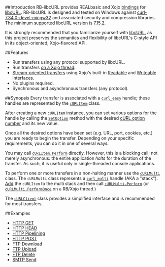 ##Introduction
RB-libcURL provides REALbasic and Xojo [bindings](http://en.wikipedia.org/wiki/Language_binding) for [libcURL](http://curl.haxx.se/libcurl/c/libcurl.html). RB-libcURL is designed and tested on Windows against [curl-7.34.0-devel-mingw32](http://curl.haxx.se/gknw.net/7.34.0/dist-w32/curl-7.34.0-devel-mingw32.zip) and associated security and compression libraries. The minimum supported libcURL version is [7.15.2](https://github.com/charonn0/RB-libcURL/wiki/libcURL.IsAvailable). 

It is strongly recommended that you familiarize yourself with [libcURL](http://curl.haxx.se/libcurl/c/libcurl-tutorial.html), as this project preserves the semantics and flexibility of libcURL's C-style API in its object-oriented, Xojo-flavored API. 

##Features
* Run transfers using any protocol supported by libcURL.
* Run transfers [on a Xojo thread](https://github.com/charonn0/RB-libcURL/wiki/cURLMulti.PerformOnce).
* [Stream-oriented transfers](https://github.com/charonn0/RB-libcURL/wiki/cURLManager.Perform) using Xojo's built-in [Readable](http://docs.xojo.com/index.php/Readable) and [Writeable](http://docs.xojo.com/index.php/Writeable) interfaces.
* No plugins required.
* Synchronous and asynchronous transfers (any protocol).

##Synopsis
Every transfer is associated with a [`curl_easy`](http://curl.haxx.se/libcurl/c/libcurl-easy.html) handle; these handles are represented by the [`cURLItem`](https://github.com/charonn0/RB-libcURL/wiki/cURLItem) class.

After creating a new `cURLItem` instance, you can set various options for the handle by calling the [`SetOption`](https://github.com/charonn0/RB-libcURL/wiki/cURLItem.SetOption) method with the desired [cURL option number](http://curl.haxx.se/libcurl/c/curl_easy_setopt.html) and its new value. 

Once all the desired options have been set (e.g. URL, port, cookies, etc.) you are ready to begin the transfer. Depending on your specific requirements, you can do it in one of several ways. 

You may call [`cURLItem.Perform`](https://github.com/charonn0/RB-libcURL/wiki/cURLItem.Perform) directly. However, this is a blocking call; not merely asynchronous: the entire application _halts_ for the duration of the transfer. As such, it is useful only in single-threaded console applications.

To perform one or more transfers in a non-halting manner use the [`cURLMulti`](https://github.com/charonn0/RB-libcURL/wiki/cURLMulti) class. The `cURLMulti` class represents a [`curl_multi`](http://curl.haxx.se/libcurl/c/libcurl-multi.html) handle (AKA a "stack"). [Add](https://github.com/charonn0/RB-libcURL/wiki/cURLMulti.AddItem) the `cURLItem` to the multi stack and then call [`cURLMulti.Perform`](https://github.com/charonn0/RB-libcURL/wiki/cURLMulti.Perform) (or [`cURLMulti.PerformOnce`](https://github.com/charonn0/RB-libcURL/wiki/cURLMulti.PerformOnce) on a RB/Xojo thread.)

The [`cURLClient`](https://github.com/charonn0/RB-libcURL/wiki/cURLClient) class provides a simplified interface and is recommended for most transfers.

##Examples
* [HTTP GET](https://github.com/charonn0/RB-libcURL/wiki/HTTP-GET-Example)
* [HTTP HEAD](https://github.com/charonn0/RB-libcURL/wiki/HTTP-HEAD-Example)
* [HTTP Pipelining](https://github.com/charonn0/RB-libcURL/wiki/HTTP-Pipelining-Example)
* [HTTP POST](https://github.com/charonn0/RB-libcURL/wiki/HTTP-POST-Example)
* [FTP Download](https://github.com/charonn0/RB-libcURL/wiki/FTP-RETR-Example)
* [FTP Upload](https://github.com/charonn0/RB-libcURL/wiki/FTP-STOR-Example)
* [FTP Delete](https://github.com/charonn0/RB-libcURL/wiki/FTP-DELE-Example)
* [SMTP Send](https://github.com/charonn0/RB-libcURL/wiki/SMTP-Example)

